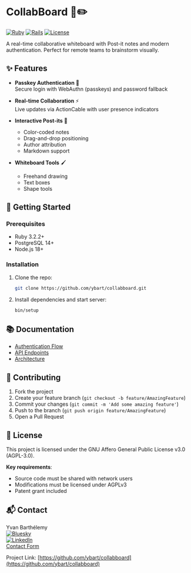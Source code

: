# CollabBoard 🎨✏️

[![Ruby](https://img.shields.io/badge/Ruby-3.x+-red.svg)](https://ruby-lang.org)
[![Rails](https://img.shields.io/badge/Rails-8.0+-red.svg)](https://rubyonrails.org)
[![License](https://img.shields.io/badge/License-Apache_2.0_Commons_Clause-blue.svg)](LICENSE)

A real-time collaborative whiteboard with Post-it notes and modern authentication. Perfect for remote teams to brainstorm visually.

## ✨ Features

- **Passkey Authentication** 🔑  
  Secure login with WebAuthn (passkeys) and password fallback

- **Real-time Collaboration** ⚡  
  Live updates via ActionCable with user presence indicators

- **Interactive Post-its** 📝  
  - Color-coded notes  
  - Drag-and-drop positioning  
  - Author attribution  
  - Markdown support

- **Whiteboard Tools** 🖌️  
  - Freehand drawing  
  - Text boxes  
  - Shape tools

## 🚀 Getting Started

### Prerequisites
- Ruby 3.2.2+
- PostgreSQL 14+
- Node.js 18+

### Installation
1. Clone the repo:
   ```bash
   git clone https://github.com/ybart/collabboard.git
   ```
2. Install dependencies and start server:
   ```bash
   bin/setup
   ```

## 📚 Documentation

- [Authentication Flow](docs/AUTHENTICATION.md)
- [API Endpoints](docs/API.md)
- [Architecture](docs/ARCHITECTURE.md)

## 🤝 Contributing

1. Fork the project
2. Create your feature branch (`git checkout -b feature/AmazingFeature`)
3. Commit your changes (`git commit -m 'Add some amazing feature'`)
4. Push to the branch (`git push origin feature/AmazingFeature`)
5. Open a Pull Request

## 📄 License

This project is licensed under the GNU Affero General Public License v3.0 (AGPL-3.0).  

**Key requirements**:
- Source code must be shared with network users
- Modifications must be licensed under AGPLv3
- Patent grant included

## 📬 Contact

Yvan Barthélemy  
[![Bluesky](https://img.shields.io/badge/Bluesky-@ybart.fr-1180FE.svg)](https://bsky.app/profile/ybart.fr)  
[![LinkedIn](https://img.shields.io/badge/LinkedIn-yvan--barthelemy-0077B5.svg)](https://www.linkedin.com/in/yvan-barthelemy/)  
[Contact Form](https://www.ilyba.fr/contact)  

Project Link: [https://github.com/ybart/collabboard](https://github.com/ybart/collabboard)
